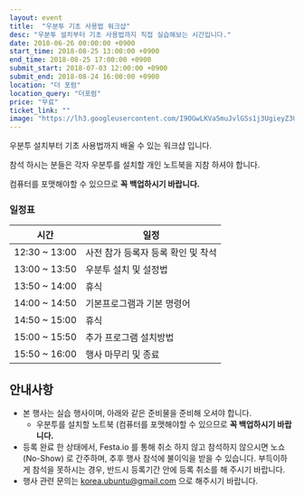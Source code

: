 ```yaml
---
layout: event
title:  "우분투 기초 사용법 워크샵"
desc: "우분투 설치부터 기초 사용법까지 직접 실습해보는 시간입니다."
date: 2018-06-26 00:00:00 +0900
start_time: 2018-08-25 13:00:00 +0900
end_time: 2018-08-25 17:00:00 +0900
submit_start: 2018-07-03 12:00:00 +0900
submit_end: 2018-08-24 16:00:00 +0900
location: "더 포럼"
location_query: "더포럼"
price: "무료"
ticket_link: ""
image: "https://lh3.googleusercontent.com/I9OGwLKVa5muJvlGSs1j3UgieyZ3UGoHpTWiPyx4bg8K1aym5EgYA37X3Kbf4iILYtn5htEVgD91NMJJNiPOHghjYDEgy5uOxo_3YL2jf7wrRM3buBmv1zyo4fr_pSxKicDz7PTGEOsvwGBYnzI1TeRdKyOkxPqgW-Uxl3dmJYlDyPAv4KbyboBh_VrHqhvS0TOMvEiAcQ34pd0dHy4CdMoSe7eTjK-36Y85H_CITtH9Ld8ELaZvnAgdGcCIJpeQ5GtEMVY9hpR9DC1yYKAZLvvWxuOU9VXFCwC7QaQnzV_TRV1lsqHSwYiJLGN-VVDGaKyIJzclkZiiwUaAmks1iFXJ78prUlN22oSS0NjbiV022xNcFVgrlFjpIHwq0062leQwqKYMXFRZAQknbwE81OM9mXAuussiXgOXWVKCF19_D2TMqlP_Rwh6tUssgBVuWyElu0n-O5_QhTd_6ZOh9oIBSUBoG66IbGfqXV3AaxrakwgfX5bCVs6Qs548lUMoAMOPShUoNX5Bh0DyklQsNFWxmoS_n_hZgvI6B0NmVAnKU7ZdmJ8ZcINMZoRK53C9Vj7BJPVCjHjhvuzmBZX_PLAVRvFepXOrcMLQCxvvY90VRZxRoIPTPlh5fks4Z2jH7BRn0-rPNhDaHawhBu9LzTJtMa_LBPcj=s1606-no"
---
```


우분투 설치부터 기초 사용법까지 배울 수 있는 워크샵 입니다.

참석 하시는 분들은 각자 우분투를 설치할 개인 노트북을 지참 하셔야 합니다.

컴퓨터를 포맷해야할 수 있으므로 **꼭 백업하시기 바랍니다.**

### 일정표

시간 | 일정
--- | ---
12:30 ~ 13:00 | 사전 참가 등록자 등록 확인 및 착석
13:00 ~ 13:50 | 우분투 설치 및 설정법
13:50 ~ 14:00 | 휴식
14:00 ~ 14:50 | 기본프로그램과 기본 명령어
14:50 ~ 15:00 | 휴식
15:00 ~ 15:50 | 추가 프로그램 설치방법
15:50 ~ 16:00 | 행사 마무리 및 종료

## 안내사항
- 본 행사는 실습 행사이며, 아래와 같은 준비물을 준비해 오셔야 합니다.
  - 우분투를 설치할 노트북 (컴퓨터를 포맷해야할 수 있으므로 **꼭 백업하시기 바랍니다.**
- 등록 완료 한 상태에서, Festa.io 를 통해 취소 하지 않고 참석하지 않으시면 노쇼(No-Show) 로 간주하며, 추후 행사 참석에 불이익을 받을 수 있습니다. 부득이하게 참석을 못하시는 경우, 반드시 등록기간 안에 등록 취소를 해 주시기 바랍니다.
- 행사 관련 문의는 korea.ubuntu@gmail.com 으로 해주시기 바랍니다.
